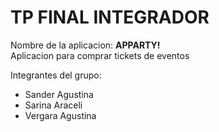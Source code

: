 # TP FINAL INTEGRADOR
Nombre de la aplicacion: <b>APPARTY!</b> <br>
Aplicacion para comprar tickets de eventos

Integrantes del grupo:
- Sander Agustina
- Sarina Araceli
- Vergara Agustina
